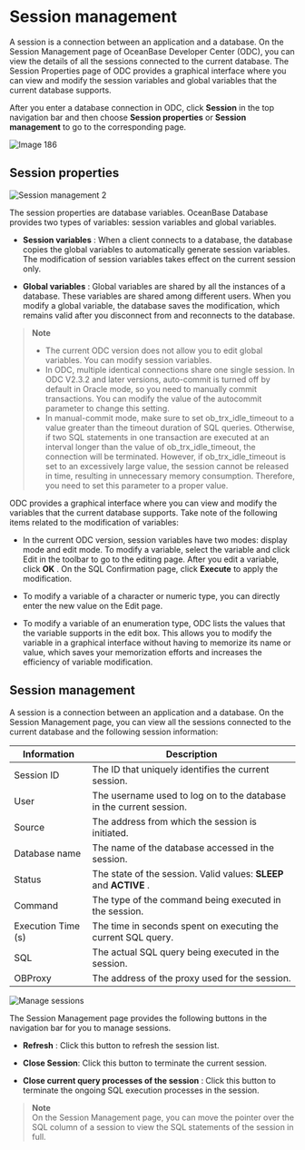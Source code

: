 Session management 
=======================================

A session is a connection between an application and a database. On the Session Management page of OceanBase Developer Center (ODC), you can view the details of all the sessions connected to the current database. The Session Properties page of ODC provides a graphical interface where you can view and modify the session variables and global variables that the current database supports. 

After you enter a database connection in ODC, click **Session** in the top navigation bar and then choose **Session properties** or **Session management** to go to the corresponding page. 

![Image 186](https://help-static-aliyun-doc.aliyuncs.com/assets/img/en-US/7729169361/p241371.png)

Session properties 
---------------------------------------

![Session management 2](https://help-static-aliyun-doc.aliyuncs.com/assets/img/en-US/7729169361/p203464.png)

The session properties are database variables. OceanBase Database provides two types of variables: session variables and global variables.

* **Session variables** : When a client connects to a database, the database copies the global variables to automatically generate session variables. The modification of session variables takes effect on the current session only.

* **Global variables** : Global variables are shared by all the instances of a database. These variables are shared among different users. When you modify a global variable, the database saves the modification, which remains valid after you disconnect from and reconnects to the database.



> **Note** <br>
> * The current ODC version does not allow you to edit global variables. You can modify session variables.
> * In ODC, multiple identical connections share one single session. In ODC V2.3.2 and later versions, auto-commit is turned off by default in Oracle mode, so you need to manually commit transactions. You can modify the value of the autocommit parameter to change this setting.
> * In manual-commit mode, make sure to set ob_trx_idle_timeout to a value greater than the timeout duration of SQL queries. Otherwise, if two SQL statements in one transaction are executed at an interval longer than the value of ob_trx_idle_timeout, the connection will be terminated. However, if ob_trx_idle_timeout is set to an excessively large value, the session cannot be released in time, resulting in unnecessary memory consumption. Therefore, you need to set this parameter to a proper value.

  




ODC provides a graphical interface where you can view and modify the variables that the current database supports. Take note of the following items related to the modification of variables:

* In the current ODC version, session variables have two modes: display mode and edit mode. To modify a variable, select the variable and click Edit in the toolbar to go to the editing page. After you edit a variable, click **OK** . On the SQL Confirmation page, click **Execute** to apply the modification.

  

* To modify a variable of a character or numeric type, you can directly enter the new value on the Edit page.

  

* To modify a variable of an enumeration type, ODC lists the values that the variable supports in the edit box. This allows you to modify the variable in a graphical interface without having to memorize its name or value, which saves your memorization efforts and increases the efficiency of variable modification.

  




Session management 
---------------------------------------

A session is a connection between an application and a database. On the Session Management page, you can view all the sessions connected to the current database and the following session information:


|    Information     |                             Description                             |
|--------------------|---------------------------------------------------------------------|
| Session ID         | The ID that uniquely identifies the current session.                |
| User               | The username used to log on to the database in the current session. |
| Source             | The address from which the session is initiated.                    |
| Database name      | The name of the database accessed in the session.                   |
| Status             | The state of the session. Valid values: **SLEEP** and **ACTIVE** .  |
| Command            | The type of the command being executed in the session.              |
| Execution Time (s) | The time in seconds spent on executing the current SQL query.       |
| SQL                | The actual SQL query being executed in the session.                 |
| OBProxy            | The address of the proxy used for the session.                      |


![Manage sessions](https://help-static-aliyun-doc.aliyuncs.com/assets/img/en-US/7729169361/p203463.png)

The Session Management page provides the following buttons in the navigation bar for you to manage sessions.

* **Refresh** : Click this button to refresh the session list.

* **Close Session**: Click this button to terminate the current session.

* **Close current query processes of the session** : Click this button to terminate the ongoing SQL execution processes in the session.
> **Note** <br>
> On the Session Management page, you can move the pointer over the SQL column of a session to view the SQL statements of the session in full. 


